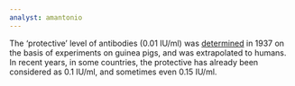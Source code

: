 ```yaml
---
analyst: amantonio
---
```


The ‘protective’ level of antibodies (0.01 IU/ml) was [determined](https://academic.oup.com/aje/article-abstract/25/3/464/97275/TETANUS-IMMUNITY-THE-RESISTANCE-OF-GUINEA-PIGS-TO) in 1937 on the basis of experiments on guinea pigs, and was extrapolated to humans. In recent years, in some countries, the protective has already been considered as 0.1 IU/ml, and sometimes even 0.15 IU/ml.
